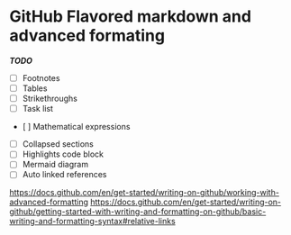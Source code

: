 # GitHub Flavored markdown and advanced formating

***TODO***

- [ ] Footnotes
- [ ] Tables
- [ ] Strikethroughs
- [ ] Task list
- [ ] Mathematical expressions
- [ ] Collapsed sections
- [ ] Highlights code block
- [ ] Mermaid diagram
- [ ] Auto linked references

<https://docs.github.com/en/get-started/writing-on-github/working-with-advanced-formatting>
<https://docs.github.com/en/get-started/writing-on-github/getting-started-with-writing-and-formatting-on-github/basic-writing-and-formatting-syntax#relative-links>
